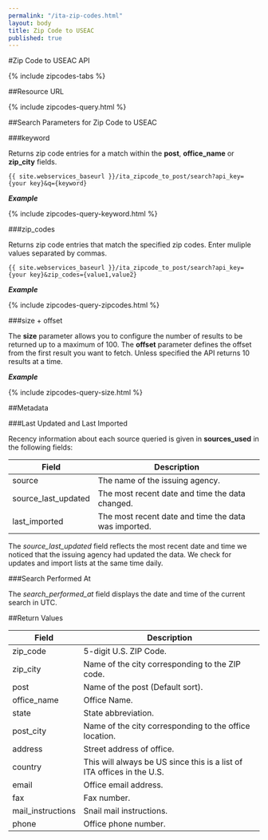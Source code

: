 ```yaml
---
permalink: "/ita-zip-codes.html"
layout: body
title: Zip Code to USEAC
published: true
---
```


#Zip Code to USEAC API

{% include zipcodes-tabs %}

##Resource URL

{% include zipcodes-query.html %}

##Search Parameters for Zip Code to USEAC

###keyword

Returns zip code entries for a match within the **post**, **office_name** or **zip_city** fields.

    {{ site.webservices_baseurl }}/ita_zipcode_to_post/search?api_key={your key}&q={keyword}

**_Example_**

{% include zipcodes-query-keyword.html %}

###zip_codes

Returns zip code entries that match the specified zip codes.  Enter muliple values separated by commas.

    {{ site.webservices_baseurl }}/ita_zipcode_to_post/search?api_key={your key}&zip_codes={value1,value2}

**_Example_**

{% include zipcodes-query-zipcodes.html %}

###size + offset

The **size** parameter allows you to configure the number of results to be returned up to a maximum of 100. The **offset** parameter defines the offset from the first result you want to fetch. Unless specified the API returns 10 results at a time.

**_Example_**

{% include zipcodes-query-size.html %}

##Metadata

###Last Updated and Last Imported

Recency information about each source queried is given in **sources_used** in the following fields:

| Field	| Description |
| ------| -------------|
| source | The name of the issuing agency. |
| source_last_updated | The most recent date and time the data changed. |
| last_imported | The most recent date and time the data was imported. |

The *source_last_updated* field reflects the most recent date and time we noticed that the issuing agency had updated the data. We check for updates and import lists at the same time daily.

###Search Performed At

The *search_performed_at* field displays the date and time of the current search in UTC.

##Return Values

| Field             | Description                                                     |
| ----------------- | --------------------------------------------------------------- |
| zip_code          | 5-digit U.S. ZIP Code.                                                     |
| zip_city          | Name of the city corresponding to the ZIP code.             |
| post              | Name of the post (Default sort).                                 |
| office_name       | Office Name.                                                     |
| state             | State abbreviation.                       |
| post_city         | Name of the city corresponding to the office location.           |
| address           | Street address of office.                                        |
| country           | This will always be US since this is a list of ITA offices in the U.S.    |
| email             | Office email address.                                            |
| fax               | Fax number.                                                      |
| mail_instructions | Snail mail instructions.                                         |
| phone             | Office phone number.                                             |

